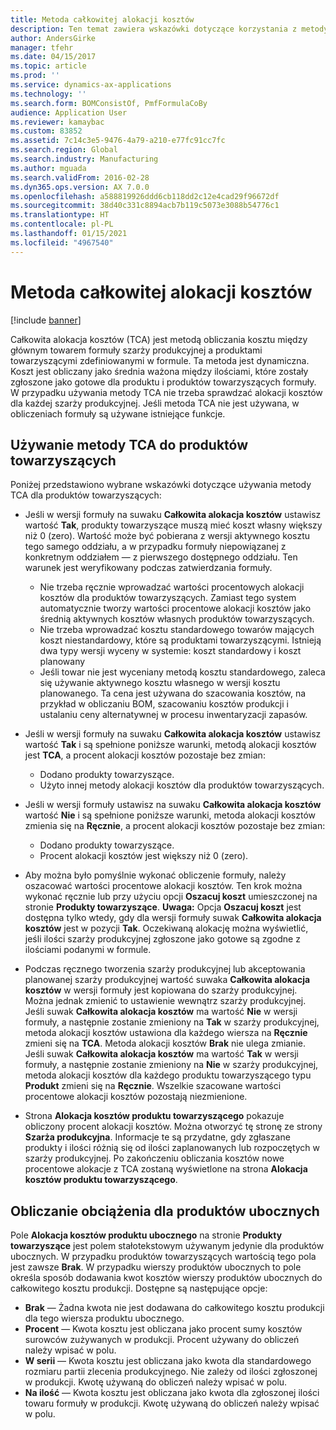 ```yaml
---
title: Metoda całkowitej alokacji kosztów
description: Ten temat zawiera wskazówki dotyczące korzystania z metody całkowitej alokacji kosztów (TCA). TCA jest metodą obliczania kosztu między głównym towarem formuły szarży produkcyjnej a produktami towarzyszącymi zdefiniowanymi w formule.
author: AndersGirke
manager: tfehr
ms.date: 04/15/2017
ms.topic: article
ms.prod: ''
ms.service: dynamics-ax-applications
ms.technology: ''
ms.search.form: BOMConsistOf, PmfFormulaCoBy
audience: Application User
ms.reviewer: kamaybac
ms.custom: 83852
ms.assetid: 7c14c3e5-9476-4a79-a210-e77fc91cc7fc
ms.search.region: Global
ms.search.industry: Manufacturing
ms.author: mguada
ms.search.validFrom: 2016-02-28
ms.dyn365.ops.version: AX 7.0.0
ms.openlocfilehash: a588819926ddd6cb118dd2c12e4cad29f96672df
ms.sourcegitcommit: 38d40c331c8894acb7b119c5073e3088b54776c1
ms.translationtype: HT
ms.contentlocale: pl-PL
ms.lasthandoff: 01/15/2021
ms.locfileid: "4967540"
---
```

# <a name="total-cost-allocation-method"></a>Metoda całkowitej alokacji kosztów

[!include [banner](../includes/banner.md)]

Całkowita alokacja kosztów (TCA) jest metodą obliczania kosztu między głównym towarem formuły szarży produkcyjnej a produktami towarzyszącymi zdefiniowanymi w formule. Ta metoda jest dynamiczna. Koszt jest obliczany jako średnia ważona między ilościami, które zostały zgłoszone jako gotowe dla produktu i produktów towarzyszących formuły. W przypadku używania metody TCA nie trzeba sprawdzać alokacji kosztów dla każdej szarży produkcyjnej. Jeśli metoda TCA nie jest używana, w obliczeniach formuły są używane istniejące funkcje.

## <a name="using-tca-for-coproducts"></a>Używanie metody TCA do produktów towarzyszących
Poniżej przedstawiono wybrane wskazówki dotyczące używania metody TCA dla produktów towarzyszących:

-   Jeśli w wersji formuły na suwaku **Całkowita alokacja kosztów** ustawisz wartość **Tak**, produkty towarzyszące muszą mieć koszt własny większy niż 0 (zero). Wartość może być pobierana z wersji aktywnego kosztu tego samego oddziału, a w przypadku formuły niepowiązanej z konkretnym oddziałem — z pierwszego dostępnego oddziału. Ten warunek jest weryfikowany podczas zatwierdzania formuły.

    -   Nie trzeba ręcznie wprowadzać wartości procentowych alokacji kosztów dla produktów towarzyszących. Zamiast tego system automatycznie tworzy wartości procentowe alokacji kosztów jako średnią aktywnych kosztów własnych produktów towarzyszących. 
    -   Nie trzeba wprowadzać kosztu standardowego towarów mających koszt niestandardowy, które są produktami towarzyszącymi. Istnieją dwa typy wersji wyceny w systemie: koszt standardowy i koszt planowany 
    -   Jeśli towar nie jest wyceniany metodą kosztu standardowego, zaleca się używanie aktywnego kosztu własnego w wersji kosztu planowanego. Ta cena jest używana do szacowania kosztów, na przykład w obliczaniu BOM, szacowaniu kosztów produkcji i ustalaniu ceny alternatywnej w procesu inwentaryzacji zapasów. 

-   Jeśli w wersji formuły na suwaku **Całkowita alokacja kosztów** ustawisz wartość **Tak** i są spełnione poniższe warunki, metodą alokacji kosztów jest **TCA**, a procent alokacji kosztów pozostaje bez zmian:
    -   Dodano produkty towarzyszące.
    -   Użyto innej metody alokacji kosztów dla produktów towarzyszących.
-   Jeśli w wersji formuły ustawisz na suwaku **Całkowita alokacja kosztów** wartość **Nie** i są spełnione poniższe warunki, metoda alokacji kosztów zmienia się na **Ręcznie**, a procent alokacji kosztów pozostaje bez zmian:
    -   Dodano produkty towarzyszące.
    -   Procent alokacji kosztów jest większy niż 0 (zero).
-   Aby można było pomyślnie wykonać obliczenie formuły, należy oszacować wartości procentowe alokacji kosztów. Ten krok można wykonać ręcznie lub przy użyciu opcji **Oszacuj koszt** umieszczonej na stronie **Produkty towarzyszące**. **Uwaga:** Opcja **Oszacuj koszt** jest dostępna tylko wtedy, gdy dla wersji formuły suwak **Całkowita alokacja kosztów** jest w pozycji **Tak**. Oczekiwaną alokację można wyświetlić, jeśli ilości szarży produkcyjnej zgłoszone jako gotowe są zgodne z ilościami podanymi w formule.
-   Podczas ręcznego tworzenia szarży produkcyjnej lub akceptowania planowanej szarży produkcyjnej wartość suwaka **Całkowita alokacja kosztów** w wersji formuły jest kopiowana do szarży produkcyjnej. Można jednak zmienić to ustawienie wewnątrz szarży produkcyjnej. Jeśli suwak **Całkowita alokacja kosztów** ma wartość **Nie** w wersji formuły, a następnie zostanie zmieniony na **Tak** w szarży produkcyjnej, metoda alokacji kosztów ustawiona dla każdego wiersza na **Ręcznie** zmieni się na **TCA**. Metoda alokacji kosztów **Brak** nie ulega zmianie. Jeśli suwak **Całkowita alokacja kosztów** ma wartość **Tak** w wersji formuły, a następnie zostanie zmieniony na **Nie** w szarży produkcyjnej, metoda alokacji kosztów dla każdego produktu towarzyszącego typu **Produkt** zmieni się na **Ręcznie**. Wszelkie szacowane wartości procentowe alokacji kosztów pozostają niezmienione.
-   Strona **Alokacja kosztów produktu towarzyszącego** pokazuje obliczony procent alokacji kosztów. Można otworzyć tę stronę ze strony **Szarża produkcyjna**. Informacje te są przydatne, gdy zgłaszane produkty i ilości różnią się od ilości zaplanowanych lub rozpoczętych w szarży produkcyjnej. Po zakończeniu obliczania kosztów nowe procentowe alokacje z TCA zostaną wyświetlone na strona **Alokacja kosztów produktu towarzyszącego**.

## <a name="calculating-the-burden-for-byproducts"></a>Obliczanie obciążenia dla produktów ubocznych
Pole **Alokacja kosztów produktu ubocznego** na stronie **Produkty towarzyszące** jest polem stałotekstowym używanym jedynie dla produktów ubocznych. W przypadku produktów towarzyszących wartością tego pola jest zawsze **Brak**. W przypadku wierszy produktów ubocznych to pole określa sposób dodawania kwot kosztów wierszy produktów ubocznych do całkowitego kosztu produkcji. Dostępne są następujące opcje:

-   **Brak** — Żadna kwota nie jest dodawana do całkowitego kosztu produkcji dla tego wiersza produktu ubocznego.
-   **Procent** — Kwota kosztu jest obliczana jako procent sumy kosztów surowców zużywanych w produkcji. Procent używany do obliczeń należy wpisać w polu.
-   **W serii** — Kwota kosztu jest obliczana jako kwota dla standardowego rozmiaru partii zlecenia produkcyjnego. Nie zależy od ilości zgłoszonej w produkcji. Kwotę używaną do obliczeń należy wpisać w polu.
-   **Na ilość** — Kwota kosztu jest obliczana jako kwota dla zgłoszonej ilości towaru formuły w produkcji. Kwotę używaną do obliczeń należy wpisać w polu.




